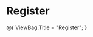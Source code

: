 ﻿# Register
@{
    ViewBag.Title = "Register";
}
    <script>
        function validate() {
            var re = "/^(\w-*\.*)+@@(\w-?)+(\.\w{2,})+$/";
            var email = document.getElementById("Email").value;
            var pwd1 = document.getElementById("Password").value;
            var pwd2 = document.getElementById("RePassword").value;
            var ErrorMessage = "";
            if (pwd1 != pwd2)
            {
                ErrorMessage+="两次密码输入不正确！"
            }
            else {
                ErrorMessage += "";
            }
            if (ErrorMessage=="") return true;
            else
            {
                alert(ErrorMessage);
                return false;
            }
        }


        function mouseover(x) {
            x.style.background = "aqua";
            // x.css("background-color", "ghostwhite");
        }
        function mouseout(x) {
            x.style.background = "beige";
            // x.css("background-color","red");
        }
    </script>
    <h2>Register</h2>
    <div>
        <form >
            <fieldset>
                <legend align="center" >注册</legend>
                姓名：<input type="text" name="UserName" value="" /><lable style="color:red"></lable><br />
                密码：<input type="password" name="Password" id="Password" value="" /><lable style="color:red">@ViewData["passError"]</lable><br />
                密码：<input type="password" name="RePassword" id="RePassword" value="" /><br />
                邮箱：<input type="text" name="Email" id="Email" value="" /><lable style="color:red">@ViewData["EmailError"] </lable><br />
                <input type="submit" value="Create" onclick="return validate()"  onmouseout="mouseout(this)" onmouseover="mouseover(this)" class="btn btn-default"  />
            </fieldset>
        </form>
    </div>